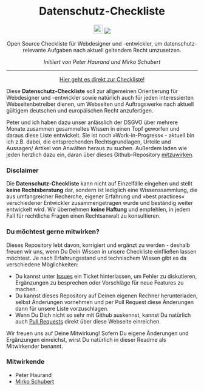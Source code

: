 <h1 align="center">Datenschutz-Checkliste</h1>

<p align="center">
  <img src="https://assets-cdn.github.com/favicon.ico" width=24 height=24/>
  <a href="https://github.com/mirkoschubert/datenschutz-checkliste/blob/master/LICENSE.md">
    <img src="https://img.shields.io/github/license/mirkoschubert/datenschutz-checkliste.svg" />
  </a>
</p>

<p align="center">Open Source Checkliste für Webdesigner und -entwickler, um datenschutz-relevante Aufgaben nach aktuell geltendem Recht umzusetzen.</p>
<p align="center"><em>Initiiert von Peter Haurand und Mirko Schubert</em></p>

---

<p align="center"><a href="https://github.com/mirkoschubert/datenschutz-checkliste/blob/master/checkliste.md">Hier geht es direkt zur Checkliste!</a></p>

Diese **Datenschutz-Checkliste** soll zur allgemeinen Orientierung für Webdesigner und -entwickler sowie natürlich auch für jeden interessierten Webseitenbetreiber dienen, um Webseiten und Auftragswerke nach aktuell gültigem deutschen und europäischen Recht anzufertigen.

Peter und ich haben dazu unser anlässlich der DSGVO über mehrere Monate zusammen gesammeltes Wissen in einen Topf geworfen und daraus diese Liste entwickelt. Sie ist noch »Work-in-Progress« - aktuell bin ich z.B. dabei, die entsprechenden Rechtsgrundlagen, Urteile und Aussagen/ Artikel von Anwälten heraus zu suchen. Außerdem laden wie jeden herzlich dazu ein, daran über dieses Github-Repository [mitzuwirken](https://github.com/mirkoschubert/datenschutz-checkliste#du-möchtest-gerne-mitwirken).

### Disclaimer

Die **Datenschutz-Checkliste** kann nicht auf Einzelfälle eingehen und stellt **keine Rechtsberatung** dar, sondern ist lediglich eine Wissenssammlung, die aus umfangreicher Recherche, eigener Erfahrung und »best practices« verschiedener Entwickler zusammengetragen wurde und beständig weiter entwickelt wird. Wir übernehmen **keine Haftung** und empfehlen, in jedem Fall für rechtliche Fragen einen Rechtsanwalt zu konsultieren.

### Du möchtest gerne mitwirken?

Dieses Repository lebt davon, korrigiert und ergänzt zu werden - deshalb freuen wir uns, wenn Du Dein Wissen in unsere Checkliste einfließen lassen möchtest. Je nach Erfahrungsstand und technischem Wissen gibt es da verschiedene Möglichkeiten:

* Du kannst unter [Issues](https://github.com/mirkoschubert/datenschutz-checkliste/issues) ein Ticket hinterlassen, um Fehler zu diskutieren, Ergänzungen zu besprechen oder Vorschläge für neue Features zu machen.
* Du kannst dieses Repository auf Deinen eigenen Rechner herunterladen, selbst Änderungen vornehmen und per Pull Request diese Änderungen dann für unsere Liste vorzuschlagen.
* Wenn Du Dich nicht so sehr mit Github auskennst, kannst Du natürlich auch [Pull Requests](https://help.github.com/articles/about-pull-requests/) direkt über diese Webseite einreichen.

Wir freuen uns auf Deine Mitwirkung! Sofern Du eigene Änderungen und Ergänzungen einreichst, wirst Du natürlich in dieser Readme als Mitwirkender benannt.

### Mitwirkende

* Peter Haurand
* [Mirko Schubert](https://github.com/mirkoschubert)
